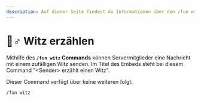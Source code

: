 ```yaml
---
description: Auf dieser Seite findest du Informationen über den /fun witz Command.
---
```


# 🤦♂ Witz erzählen

Mithilfe des **`/fun witz` Commands** können Servermitglieder eine Nachricht mit einem zufälligen Witz senden. Im Titel des Embeds steht bei diesem Command "\<Sender> erzählt einen Witz".

Dieser Command verfügt über keine weiteren  folgt:

```
/fun witz
```
